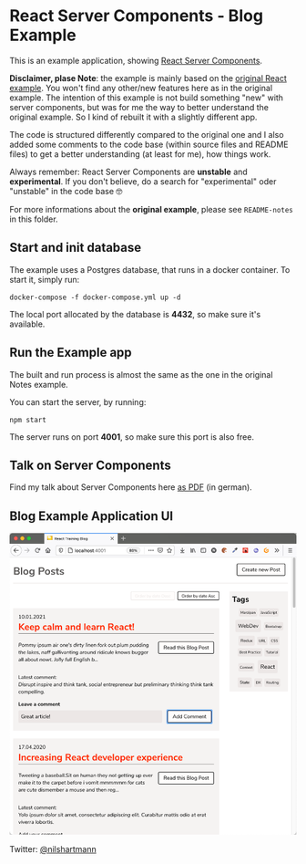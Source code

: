 # React Server Components - Blog Example

This is an example application, showing [React Server Components](https://reactjs.org/server-components).

**Disclaimer, plase Note**: the example is mainly based on the [original React example](https://github.com/reactjs/server-components-demo). 
You won't find any other/new features here as in the original example.
The intention of this example is not build something "new" with server components, but was for me the way to better
understand the original example. So I kind of rebuilt it with a slightly different app.

The code is structured differently compared to the original one and I also added some comments to the code base (within 
source files and README files) to get a better understanding (at least for me), how things work.

Always remember: React Server Components are **unstable** and **experimental**. If you don't believe, do a 
search for "experimental" oder "unstable" in the code base 🤓

For more informations about the **original example**, please see `README-notes` in this folder.

## Start and init database

The example uses a Postgres database, that runs in a docker container. To start it, simply run:

```
docker-compose -f docker-compose.yml up -d
```

The local port allocated by the database is **4432**, so make sure it's available.

## Run the Example app

The built and run process is almost the same as the one in the original Notes example.

You can start the server, by running:

```
npm start
```

The server runs on port **4001**, so make sure this port is also free.

## Talk on Server Components

Find my talk about Server Components here [as PDF](https://react.schule/wdc2021-server-components) (in german).

## Blog Example Application UI

![Screenshot of the example application](screenshot-blog.png)

Twitter: [@nilshartmann](https://twitter.com/nilshartmann)